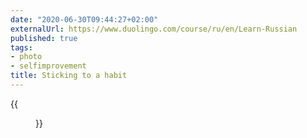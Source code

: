 ```yaml
---
date: "2020-06-30T09:44:27+02:00"
externalUrl: https://www.duolingo.com/course/ru/en/Learn-Russian
published: true
tags:
- photo
- selfimprovement
title: Sticking to a habit
---
```


{{<figure alt="Sticking to a habit" src="/images/2020-06-30-Sticking-to-a-habit.jpg" width="1280">}}
